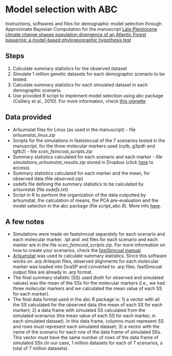 # Model selection with ABC

Instructions, softwares and files for demographic model selection through Approximate Bayesian Computation for the manuscript [Late Pleistocene climate change shapes population divergence of an Atlantic Forest passerine: a model-based phylogeographic hypothesis test](https://link.springer.com/article/10.1007%2Fs10336-019-01650-1)

## Steps

1. Calculate summary statistics for the observed dataset
2. Simulate 1 million genetic datasets for each demographic scenario to be tested.
3. Calculate summary statistics for each simulated dataset in each demographic scenario.
4. Use provided R script to implement model selection using abc package (Csillery et al., 2010). For more information, check [this vignette](https://cran.r-project.org/web/packages/abc/vignettes/abcvignette.pdf)

## Data provided

* Arlsumstat files for Linux (as used in the manuscript) - file *arlsumstat_linux.zip*
* Scripts for the simulations in fastsimcoal of the 7 scenarios tested in the manuscript, for the three molecular markers used (cytb, g3pdh and tgfb2) - file *scen_fsimcoal_scripts.zip*
* Summary statistics calculated for each scenario and each marker - file *simulations_arlsumstat_results.zip* stored in Dropbox (click [here](https://www.dropbox.com/s/aq6hh87jh8f8rl7/simulations_arlsumstat_results.zip?dl=0) to access)
* Summary statistics calculated for each marker and the mean, for observed data (file *observed.zip*)
* ssdefs file defining the summary statistics to be calculated by arlsumstat (file *ssdefs.txt*)
* Script in R to perform the organization of the data outputted by arlsumstat, the calculation of means, the PCA pre-evaluation and the model selection in the abc package (file *script_abc.R*). More info [here](https://cran.r-project.org/web/packages/abc/vignettes/abcvignette.pdf).

## A few notes

* Simulations were made on fastsimcoal separately for each scenario and each molecular marker. .tpl and .est files for each scenario and each marker are in the file *scen_fsimcoal_scripts.zip*. For more information on how to create your scenarios, check the [fastSimcoal manual](http://cmpg.unibe.ch/software/fastsimcoal2/man/fastsimcoal26.pdf).
* [Arlsumstat](http://cmpg.unibe.ch/software/arlequin35/Arl35Downloads.html) was used to calculate summary statistics. Since this software works on .arp Arlequin files, observed alignments for each molecular marker was loaded into DnaSP and converted to .arp files. fastSimcoal output files are already in .arp format.
* The final summary statistic (SS) used (both for observed and simulated values) was the mean of the SSs for the molecular markers (i.e., we had three molecular markers and we calculated the mean value of each SS for each marker).
* The final data format used in the abc R package is: 1) a vector with all the SS calculated for the observed data (the mean of each SS for each marker); 2) a data frame with simulated SS calculated from the simulated scenarios (the mean value of each SS for each marker, in each simulated dataset). In this data frame, columns must represent SS and rows must represent each simulated dataset; 3) a vector with the name of the scenario for each row of the data frame of simulated SSs. This vector must have the same number of rows of the data frame of simulated SSs (in our case, 1 million datasets for each of 7 scenarios, a total of 7 million datasets). 
